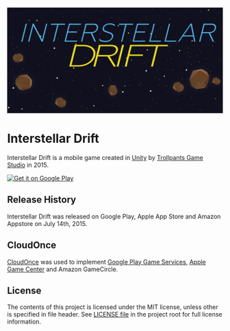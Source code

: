 ![feature](FeatureGraphic.png)

# Interstellar Drift
Interstellar Drift is a mobile game created in [Unity](https://unity.com/) by [Trollpants Game Studio](https://github.com/Trollpants) in 2015.

<a href='https://play.google.com/store/apps/details?id=com.Trollpants.NearMiss'><img alt='Get it on Google Play' src='https://play.google.com/intl/en_us/badges/static/images/badges/en_badge_web_generic.png' height='auto' width='240px'/></a>

## Release History
Interstellar Drift was released on Google Play, Apple App Store and Amazon Appstore on July 14th, 2015.

## CloudOnce
[CloudOnce](https://github.com/CloudOnce) was used to implement [Google Play Game Services](https://developers.google.com/games/services/), [Apple Game Center](https://developer.apple.com/game-center/) and Amazon GameCircle.

## License
The contents of this project is licensed under the MIT license, unless other is specified in file header. See [LICENSE file](./LICENSE) in the project root for full license information.
